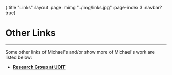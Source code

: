{:title "Links"
 :layout :page
 :mimg "../img/links.jpg"
 :page-index 3
 :navbar? true}
 
# Other Links
<hr/>

Some other links of Michael's and/or show more of Michael's work are listed below:

- **<a href="http://db.science.uoit.ca/" target="_blank">Research Group at UOIT</a>**
